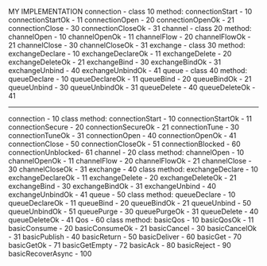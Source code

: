 
MY IMPLEMENTATION
connection - class 10
    method:
        connectionStart    - 10
        connectionStartOk  - 11
        connectionOpen     - 20
        connectionOpenOk   - 21
        connectionClose    - 30
        connectionCloseOk  - 31
channel - class 20
    method:
        channelOpen - 10
        channelOpenOk - 11
        channelFlow - 20
        channelFlowOk - 21
        channelClose - 30
        channelCloseOk - 31
exchange - class 30
    method:
        exchangeDeclare - 10
        exchangeDeclareOk  - 11
        exchangeDelete - 20
        exchangeDeleteOk - 21
        exchangeBind  - 30
        exchangeBindOk - 31
        exchangeUnbind - 40
        exchangeUnbindOk - 41
queue - class 40
    method:
        queueDeclare - 10
        queueDeclareOk - 11
        queueBind      - 20
        queueBindOk    - 21
        queueUnbind    - 30
        queueUnbindOk  - 31
        queueDelete    - 40
        queueDeleteOk  - 41


***************************************

connection - 10 class
    method:
        connectionStart    - 10
        connectionStartOk  - 11
        connectionSecure   - 20
        connectionSecureOk - 21
        connectionTune     - 30
        connectionTuneOk   - 31
        connectionOpen     - 40
        connectionOpenOk   - 41
        connectionClose    - 50
        connectionCloseOk  - 51
        connectionBlocked  - 60
        connectionUnblocked- 61
channel - 20 class
    method:
        channelOpen - 10
        channelOpenOk - 11
        channelFlow - 20
        channelFlowOk - 21
        channelClose - 30
        channelCloseOk - 31
exchange - 40 class
    method:
        exchangeDeclare - 10
        exchangeDeclareOk  - 11
        exchangeDelete - 20
        exchangeDeleteOk - 21
        exchangeBind  - 30
        exchangeBindOk - 31
        exchangeUnbind - 40
        exchangeUnbindOk - 41
queue - 50 class
    method:
        queueDeclare - 10
        queueDeclareOk - 11
        queueBind      - 20
        queueBindOk    - 21
        queueUnbind    - 50
        queueUnbindOk  - 51
        queuePurge     - 30
        queuePurgeOk   - 31
        queueDelete    - 40
        queueDeleteOk  - 41
Qos - 60 class
    method:
        basicQos - 10
        basicQosOk - 11
        basicConsume - 20
        basicConsumeOk - 21
        basicCancel - 30
        basicCancelOk - 31
        basicPublish - 40
        basicReturn  - 50
        basicDeliver - 60
        basicGet     - 70
        basicGetOk   - 71
        basicGetEmpty - 72
        basicAck      - 80
        basicReject   - 90
        basicRecoverAsync - 100


